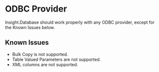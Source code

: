 # ODBC Provider #

Insight.Database should work properly with any ODBC provider, except for the Known Issues below.

## Known Issues ##

* Bulk Copy is not supported.
* Table Valued Parameters are not supported.
* XML columns are not supported.